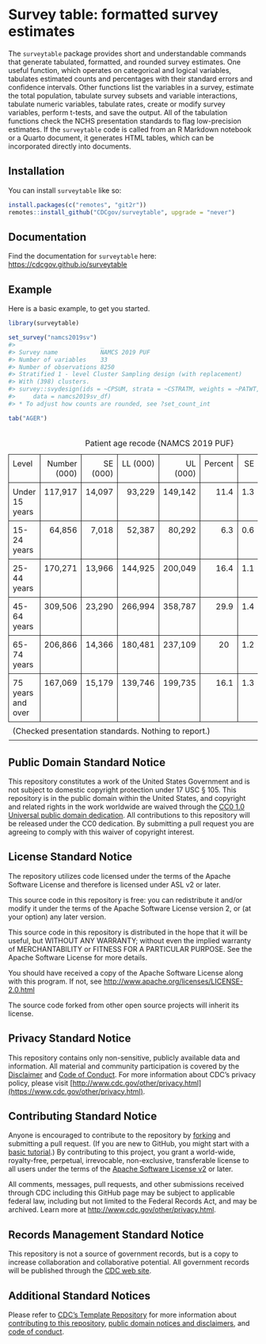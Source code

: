 
<!-- README.md is generated from README.Rmd. Please edit that file -->

# Survey table: formatted survey estimates

<!-- badges: start -->
<!-- badges: end -->

The `surveytable` package provides short and understandable commands
that generate tabulated, formatted, and rounded survey estimates. One
useful function, which operates on categorical and logical variables,
tabulates estimated counts and percentages with their standard errors
and confidence intervals. Other functions list the variables in a
survey, estimate the total population, tabulate survey subsets and
variable interactions, tabulate numeric variables, tabulate rates,
create or modify survey variables, perform t-tests, and save the output.
All of the tabulation functions check the NCHS presentation standards to
flag low-precision estimates. If the `surveytable` code is called from
an R Markdown notebook or a Quarto document, it generates HTML tables,
which can be incorporated directly into documents.

## Installation

You can install `surveytable` like so:

``` r
install.packages(c("remotes", "git2r"))
remotes::install_github("CDCgov/surveytable", upgrade = "never")
```

## Documentation

Find the documentation for `surveytable` here:
<https://cdcgov.github.io/surveytable>

## Example

Here is a basic example, to get you started.

``` r
library(surveytable)
```

``` r
set_survey("namcs2019sv")
#>                        _             
#> Survey name            NAMCS 2019 PUF
#> Number of variables    33            
#> Number of observations 8250          
#> Stratified 1 - level Cluster Sampling design (with replacement)
#> With (398) clusters.
#> survey::svydesign(ids = ~CPSUM, strata = ~CSTRATM, weights = ~PATWT, 
#>     data = namcs2019sv_df)
#> * To adjust how counts are rounded, see ?set_count_int
```

``` r
tab("AGER")
```

<table class="huxtable" style="border-collapse: collapse; border: 0px; margin-bottom: 2em; margin-top: 2em; ; margin-left: auto; margin-right: auto;  " id="tab:unnamed-chunk-4">
<caption style="caption-side: top; text-align: center;">
Patient age recode {NAMCS 2019 PUF}
</caption>
<col>
<col>
<col>
<col>
<col>
<col>
<col>
<col>
<col>
<tr>
<th style="vertical-align: top; text-align: left; white-space: normal; border-style: solid solid solid solid; border-width: 0.4pt 0.4pt 0.4pt 0.4pt;    padding: 6pt 6pt 6pt 6pt; font-weight: normal;">
Level
</th>
<th style="vertical-align: top; text-align: right; white-space: normal; border-style: solid solid solid solid; border-width: 0.4pt 0.4pt 0.4pt 0.4pt;    padding: 6pt 6pt 6pt 6pt; font-weight: normal;">
Number (000)
</th>
<th style="vertical-align: top; text-align: right; white-space: normal; border-style: solid solid solid solid; border-width: 0.4pt 0.4pt 0.4pt 0.4pt;    padding: 6pt 6pt 6pt 6pt; font-weight: normal;">
SE (000)
</th>
<th style="vertical-align: top; text-align: right; white-space: normal; border-style: solid solid solid solid; border-width: 0.4pt 0.4pt 0.4pt 0.4pt;    padding: 6pt 6pt 6pt 6pt; font-weight: normal;">
LL (000)
</th>
<th style="vertical-align: top; text-align: right; white-space: normal; border-style: solid solid solid solid; border-width: 0.4pt 0.4pt 0.4pt 0.4pt;    padding: 6pt 6pt 6pt 6pt; font-weight: normal;">
UL (000)
</th>
<th style="vertical-align: top; text-align: right; white-space: normal; border-style: solid solid solid solid; border-width: 0.4pt 0.4pt 0.4pt 0.4pt;    padding: 6pt 6pt 6pt 6pt; font-weight: normal;">
Percent
</th>
<th style="vertical-align: top; text-align: right; white-space: normal; border-style: solid solid solid solid; border-width: 0.4pt 0.4pt 0.4pt 0.4pt;    padding: 6pt 6pt 6pt 6pt; font-weight: normal;">
SE
</th>
<th style="vertical-align: top; text-align: right; white-space: normal; border-style: solid solid solid solid; border-width: 0.4pt 0.4pt 0.4pt 0.4pt;    padding: 6pt 6pt 6pt 6pt; font-weight: normal;">
LL
</th>
<th style="vertical-align: top; text-align: right; white-space: normal; border-style: solid solid solid solid; border-width: 0.4pt 0.4pt 0.4pt 0.4pt;    padding: 6pt 6pt 6pt 6pt; font-weight: normal;">
UL
</th>
</tr>
<tr>
<td style="vertical-align: top; text-align: left; white-space: normal; border-style: solid solid solid solid; border-width: 0.4pt 0.4pt 0.4pt 0.4pt;    padding: 6pt 6pt 6pt 6pt; font-weight: normal;">
Under 15 years
</td>
<td style="vertical-align: top; text-align: right; white-space: normal; border-style: solid solid solid solid; border-width: 0.4pt 0.4pt 0.4pt 0.4pt;    padding: 6pt 6pt 6pt 6pt; font-weight: normal;">
117,917
</td>
<td style="vertical-align: top; text-align: right; white-space: normal; border-style: solid solid solid solid; border-width: 0.4pt 0.4pt 0.4pt 0.4pt;    padding: 6pt 6pt 6pt 6pt; font-weight: normal;">
14,097
</td>
<td style="vertical-align: top; text-align: right; white-space: normal; border-style: solid solid solid solid; border-width: 0.4pt 0.4pt 0.4pt 0.4pt;    padding: 6pt 6pt 6pt 6pt; font-weight: normal;">
93,229
</td>
<td style="vertical-align: top; text-align: right; white-space: normal; border-style: solid solid solid solid; border-width: 0.4pt 0.4pt 0.4pt 0.4pt;    padding: 6pt 6pt 6pt 6pt; font-weight: normal;">
149,142
</td>
<td style="vertical-align: top; text-align: right; white-space: normal; border-style: solid solid solid solid; border-width: 0.4pt 0.4pt 0.4pt 0.4pt;    padding: 6pt 6pt 6pt 6pt; font-weight: normal;">
11.4
</td>
<td style="vertical-align: top; text-align: right; white-space: normal; border-style: solid solid solid solid; border-width: 0.4pt 0.4pt 0.4pt 0.4pt;    padding: 6pt 6pt 6pt 6pt; font-weight: normal;">
1.3
</td>
<td style="vertical-align: top; text-align: right; white-space: normal; border-style: solid solid solid solid; border-width: 0.4pt 0.4pt 0.4pt 0.4pt;    padding: 6pt 6pt 6pt 6pt; font-weight: normal;">
8.9
</td>
<td style="vertical-align: top; text-align: right; white-space: normal; border-style: solid solid solid solid; border-width: 0.4pt 0.4pt 0.4pt 0.4pt;    padding: 6pt 6pt 6pt 6pt; font-weight: normal;">
14.2
</td>
</tr>
<tr>
<td style="vertical-align: top; text-align: left; white-space: normal; border-style: solid solid solid solid; border-width: 0.4pt 0.4pt 0.4pt 0.4pt;    padding: 6pt 6pt 6pt 6pt; font-weight: normal;">
15-24 years
</td>
<td style="vertical-align: top; text-align: right; white-space: normal; border-style: solid solid solid solid; border-width: 0.4pt 0.4pt 0.4pt 0.4pt;    padding: 6pt 6pt 6pt 6pt; font-weight: normal;">
64,856
</td>
<td style="vertical-align: top; text-align: right; white-space: normal; border-style: solid solid solid solid; border-width: 0.4pt 0.4pt 0.4pt 0.4pt;    padding: 6pt 6pt 6pt 6pt; font-weight: normal;">
7,018
</td>
<td style="vertical-align: top; text-align: right; white-space: normal; border-style: solid solid solid solid; border-width: 0.4pt 0.4pt 0.4pt 0.4pt;    padding: 6pt 6pt 6pt 6pt; font-weight: normal;">
52,387
</td>
<td style="vertical-align: top; text-align: right; white-space: normal; border-style: solid solid solid solid; border-width: 0.4pt 0.4pt 0.4pt 0.4pt;    padding: 6pt 6pt 6pt 6pt; font-weight: normal;">
80,292
</td>
<td style="vertical-align: top; text-align: right; white-space: normal; border-style: solid solid solid solid; border-width: 0.4pt 0.4pt 0.4pt 0.4pt;    padding: 6pt 6pt 6pt 6pt; font-weight: normal;">
6.3
</td>
<td style="vertical-align: top; text-align: right; white-space: normal; border-style: solid solid solid solid; border-width: 0.4pt 0.4pt 0.4pt 0.4pt;    padding: 6pt 6pt 6pt 6pt; font-weight: normal;">
0.6
</td>
<td style="vertical-align: top; text-align: right; white-space: normal; border-style: solid solid solid solid; border-width: 0.4pt 0.4pt 0.4pt 0.4pt;    padding: 6pt 6pt 6pt 6pt; font-weight: normal;">
5.1
</td>
<td style="vertical-align: top; text-align: right; white-space: normal; border-style: solid solid solid solid; border-width: 0.4pt 0.4pt 0.4pt 0.4pt;    padding: 6pt 6pt 6pt 6pt; font-weight: normal;">
7.5
</td>
</tr>
<tr>
<td style="vertical-align: top; text-align: left; white-space: normal; border-style: solid solid solid solid; border-width: 0.4pt 0.4pt 0.4pt 0.4pt;    padding: 6pt 6pt 6pt 6pt; font-weight: normal;">
25-44 years
</td>
<td style="vertical-align: top; text-align: right; white-space: normal; border-style: solid solid solid solid; border-width: 0.4pt 0.4pt 0.4pt 0.4pt;    padding: 6pt 6pt 6pt 6pt; font-weight: normal;">
170,271
</td>
<td style="vertical-align: top; text-align: right; white-space: normal; border-style: solid solid solid solid; border-width: 0.4pt 0.4pt 0.4pt 0.4pt;    padding: 6pt 6pt 6pt 6pt; font-weight: normal;">
13,966
</td>
<td style="vertical-align: top; text-align: right; white-space: normal; border-style: solid solid solid solid; border-width: 0.4pt 0.4pt 0.4pt 0.4pt;    padding: 6pt 6pt 6pt 6pt; font-weight: normal;">
144,925
</td>
<td style="vertical-align: top; text-align: right; white-space: normal; border-style: solid solid solid solid; border-width: 0.4pt 0.4pt 0.4pt 0.4pt;    padding: 6pt 6pt 6pt 6pt; font-weight: normal;">
200,049
</td>
<td style="vertical-align: top; text-align: right; white-space: normal; border-style: solid solid solid solid; border-width: 0.4pt 0.4pt 0.4pt 0.4pt;    padding: 6pt 6pt 6pt 6pt; font-weight: normal;">
16.4
</td>
<td style="vertical-align: top; text-align: right; white-space: normal; border-style: solid solid solid solid; border-width: 0.4pt 0.4pt 0.4pt 0.4pt;    padding: 6pt 6pt 6pt 6pt; font-weight: normal;">
1.1
</td>
<td style="vertical-align: top; text-align: right; white-space: normal; border-style: solid solid solid solid; border-width: 0.4pt 0.4pt 0.4pt 0.4pt;    padding: 6pt 6pt 6pt 6pt; font-weight: normal;">
14.3
</td>
<td style="vertical-align: top; text-align: right; white-space: normal; border-style: solid solid solid solid; border-width: 0.4pt 0.4pt 0.4pt 0.4pt;    padding: 6pt 6pt 6pt 6pt; font-weight: normal;">
18.8
</td>
</tr>
<tr>
<td style="vertical-align: top; text-align: left; white-space: normal; border-style: solid solid solid solid; border-width: 0.4pt 0.4pt 0.4pt 0.4pt;    padding: 6pt 6pt 6pt 6pt; font-weight: normal;">
45-64 years
</td>
<td style="vertical-align: top; text-align: right; white-space: normal; border-style: solid solid solid solid; border-width: 0.4pt 0.4pt 0.4pt 0.4pt;    padding: 6pt 6pt 6pt 6pt; font-weight: normal;">
309,506
</td>
<td style="vertical-align: top; text-align: right; white-space: normal; border-style: solid solid solid solid; border-width: 0.4pt 0.4pt 0.4pt 0.4pt;    padding: 6pt 6pt 6pt 6pt; font-weight: normal;">
23,290
</td>
<td style="vertical-align: top; text-align: right; white-space: normal; border-style: solid solid solid solid; border-width: 0.4pt 0.4pt 0.4pt 0.4pt;    padding: 6pt 6pt 6pt 6pt; font-weight: normal;">
266,994
</td>
<td style="vertical-align: top; text-align: right; white-space: normal; border-style: solid solid solid solid; border-width: 0.4pt 0.4pt 0.4pt 0.4pt;    padding: 6pt 6pt 6pt 6pt; font-weight: normal;">
358,787
</td>
<td style="vertical-align: top; text-align: right; white-space: normal; border-style: solid solid solid solid; border-width: 0.4pt 0.4pt 0.4pt 0.4pt;    padding: 6pt 6pt 6pt 6pt; font-weight: normal;">
29.9
</td>
<td style="vertical-align: top; text-align: right; white-space: normal; border-style: solid solid solid solid; border-width: 0.4pt 0.4pt 0.4pt 0.4pt;    padding: 6pt 6pt 6pt 6pt; font-weight: normal;">
1.4
</td>
<td style="vertical-align: top; text-align: right; white-space: normal; border-style: solid solid solid solid; border-width: 0.4pt 0.4pt 0.4pt 0.4pt;    padding: 6pt 6pt 6pt 6pt; font-weight: normal;">
27.2
</td>
<td style="vertical-align: top; text-align: right; white-space: normal; border-style: solid solid solid solid; border-width: 0.4pt 0.4pt 0.4pt 0.4pt;    padding: 6pt 6pt 6pt 6pt; font-weight: normal;">
32.6
</td>
</tr>
<tr>
<td style="vertical-align: top; text-align: left; white-space: normal; border-style: solid solid solid solid; border-width: 0.4pt 0.4pt 0.4pt 0.4pt;    padding: 6pt 6pt 6pt 6pt; font-weight: normal;">
65-74 years
</td>
<td style="vertical-align: top; text-align: right; white-space: normal; border-style: solid solid solid solid; border-width: 0.4pt 0.4pt 0.4pt 0.4pt;    padding: 6pt 6pt 6pt 6pt; font-weight: normal;">
206,866
</td>
<td style="vertical-align: top; text-align: right; white-space: normal; border-style: solid solid solid solid; border-width: 0.4pt 0.4pt 0.4pt 0.4pt;    padding: 6pt 6pt 6pt 6pt; font-weight: normal;">
14,366
</td>
<td style="vertical-align: top; text-align: right; white-space: normal; border-style: solid solid solid solid; border-width: 0.4pt 0.4pt 0.4pt 0.4pt;    padding: 6pt 6pt 6pt 6pt; font-weight: normal;">
180,481
</td>
<td style="vertical-align: top; text-align: right; white-space: normal; border-style: solid solid solid solid; border-width: 0.4pt 0.4pt 0.4pt 0.4pt;    padding: 6pt 6pt 6pt 6pt; font-weight: normal;">
237,109
</td>
<td style="vertical-align: top; text-align: right; white-space: normal; border-style: solid solid solid solid; border-width: 0.4pt 0.4pt 0.4pt 0.4pt;    padding: 6pt 6pt 6pt 6pt; font-weight: normal;">
20  
</td>
<td style="vertical-align: top; text-align: right; white-space: normal; border-style: solid solid solid solid; border-width: 0.4pt 0.4pt 0.4pt 0.4pt;    padding: 6pt 6pt 6pt 6pt; font-weight: normal;">
1.2
</td>
<td style="vertical-align: top; text-align: right; white-space: normal; border-style: solid solid solid solid; border-width: 0.4pt 0.4pt 0.4pt 0.4pt;    padding: 6pt 6pt 6pt 6pt; font-weight: normal;">
17.6
</td>
<td style="vertical-align: top; text-align: right; white-space: normal; border-style: solid solid solid solid; border-width: 0.4pt 0.4pt 0.4pt 0.4pt;    padding: 6pt 6pt 6pt 6pt; font-weight: normal;">
22.5
</td>
</tr>
<tr>
<td style="vertical-align: top; text-align: left; white-space: normal; border-style: solid solid solid solid; border-width: 0.4pt 0.4pt 0.8pt 0.4pt;    padding: 6pt 6pt 6pt 6pt; font-weight: normal;">
75 years and over
</td>
<td style="vertical-align: top; text-align: right; white-space: normal; border-style: solid solid solid solid; border-width: 0.4pt 0.4pt 0.8pt 0.4pt;    padding: 6pt 6pt 6pt 6pt; font-weight: normal;">
167,069
</td>
<td style="vertical-align: top; text-align: right; white-space: normal; border-style: solid solid solid solid; border-width: 0.4pt 0.4pt 0.8pt 0.4pt;    padding: 6pt 6pt 6pt 6pt; font-weight: normal;">
15,179
</td>
<td style="vertical-align: top; text-align: right; white-space: normal; border-style: solid solid solid solid; border-width: 0.4pt 0.4pt 0.8pt 0.4pt;    padding: 6pt 6pt 6pt 6pt; font-weight: normal;">
139,746
</td>
<td style="vertical-align: top; text-align: right; white-space: normal; border-style: solid solid solid solid; border-width: 0.4pt 0.4pt 0.8pt 0.4pt;    padding: 6pt 6pt 6pt 6pt; font-weight: normal;">
199,735
</td>
<td style="vertical-align: top; text-align: right; white-space: normal; border-style: solid solid solid solid; border-width: 0.4pt 0.4pt 0.8pt 0.4pt;    padding: 6pt 6pt 6pt 6pt; font-weight: normal;">
16.1
</td>
<td style="vertical-align: top; text-align: right; white-space: normal; border-style: solid solid solid solid; border-width: 0.4pt 0.4pt 0.8pt 0.4pt;    padding: 6pt 6pt 6pt 6pt; font-weight: normal;">
1.3
</td>
<td style="vertical-align: top; text-align: right; white-space: normal; border-style: solid solid solid solid; border-width: 0.4pt 0.4pt 0.8pt 0.4pt;    padding: 6pt 6pt 6pt 6pt; font-weight: normal;">
13.7
</td>
<td style="vertical-align: top; text-align: right; white-space: normal; border-style: solid solid solid solid; border-width: 0.4pt 0.4pt 0.8pt 0.4pt;    padding: 6pt 6pt 6pt 6pt; font-weight: normal;">
18.8
</td>
</tr>
<tr>
<td colspan="9" style="vertical-align: top; text-align: left; white-space: normal; border-style: solid solid solid solid; border-width: 0.8pt 0pt 0pt 0pt;    padding: 6pt 6pt 6pt 6pt; font-weight: normal;">
(Checked presentation standards. Nothing to report.)
</td>
</tr>
</table>
<!-- CDC standard text -->

## Public Domain Standard Notice

This repository constitutes a work of the United States Government and
is not subject to domestic copyright protection under 17 USC § 105. This
repository is in the public domain within the United States, and
copyright and related rights in the work worldwide are waived through
the [CC0 1.0 Universal public domain
dedication](https://creativecommons.org/publicdomain/zero/1.0/). All
contributions to this repository will be released under the CC0
dedication. By submitting a pull request you are agreeing to comply with
this waiver of copyright interest.

## License Standard Notice

The repository utilizes code licensed under the terms of the Apache
Software License and therefore is licensed under ASL v2 or later.

This source code in this repository is free: you can redistribute it
and/or modify it under the terms of the Apache Software License version
2, or (at your option) any later version.

This source code in this repository is distributed in the hope that it
will be useful, but WITHOUT ANY WARRANTY; without even the implied
warranty of MERCHANTABILITY or FITNESS FOR A PARTICULAR PURPOSE. See the
Apache Software License for more details.

You should have received a copy of the Apache Software License along
with this program. If not, see
<http://www.apache.org/licenses/LICENSE-2.0.html>

The source code forked from other open source projects will inherit its
license.

## Privacy Standard Notice

This repository contains only non-sensitive, publicly available data and
information. All material and community participation is covered by the
[Disclaimer](https://github.com/CDCgov/template/blob/master/DISCLAIMER.md)
and [Code of
Conduct](https://github.com/CDCgov/template/blob/master/code-of-conduct.md).
For more information about CDC’s privacy policy, please visit
[http://www.cdc.gov/other/privacy.html](https://www.cdc.gov/other/privacy.html).

## Contributing Standard Notice

Anyone is encouraged to contribute to the repository by
[forking](https://help.github.com/articles/fork-a-repo) and submitting a
pull request. (If you are new to GitHub, you might start with a [basic
tutorial](https://help.github.com/articles/set-up-git).) By contributing
to this project, you grant a world-wide, royalty-free, perpetual,
irrevocable, non-exclusive, transferable license to all users under the
terms of the [Apache Software License
v2](http://www.apache.org/licenses/LICENSE-2.0.html) or later.

All comments, messages, pull requests, and other submissions received
through CDC including this GitHub page may be subject to applicable
federal law, including but not limited to the Federal Records Act, and
may be archived. Learn more at <http://www.cdc.gov/other/privacy.html>.

## Records Management Standard Notice

This repository is not a source of government records, but is a copy to
increase collaboration and collaborative potential. All government
records will be published through the [CDC web
site](http://www.cdc.gov).

## Additional Standard Notices

Please refer to [CDC’s Template
Repository](https://github.com/CDCgov/template) for more information
about [contributing to this
repository](https://github.com/CDCgov/template/blob/master/CONTRIBUTING.md),
[public domain notices and
disclaimers](https://github.com/CDCgov/template/blob/master/DISCLAIMER.md),
and [code of
conduct](https://github.com/CDCgov/template/blob/master/code-of-conduct.md).
